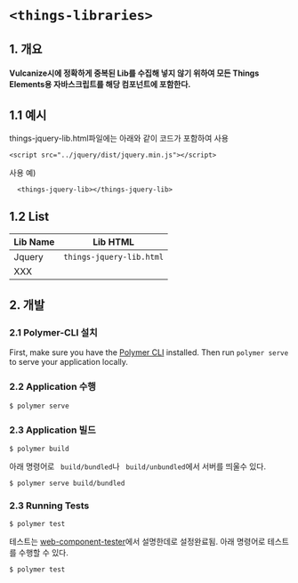 # `<things-libraries>`
## 1. 개요
#### Vulcanize시에 정확하게 중복된 Lib를 수집해 넣지 않기 위하여 모든 Things Elements용 자바스크립트를 해당 컴포넌트에 포함한다.
## 1.1 예시
things-jquery-lib.html파일에는 아래와 같이 코드가 포함하여 사용

```
<script src="../jquery/dist/jquery.min.js"></script>
```

사용 예)
```
  <things-jquery-lib></things-jquery-lib>
```
## 1.2 List
|Lib Name|Lib HTML|
|--------|-----------------------------------------|
|Jquery  |`things-jquery-lib.html`|
|XXX|             ||



## 2. 개발
### 2.1 Polymer-CLI 설치

First, make sure you have the [Polymer CLI](https://www.npmjs.com/package/polymer-cli) installed. Then run `polymer serve` to serve your application locally.

### 2.2 Application 수행

```
$ polymer serve
```

### 2.3 Application 빌드

```
$ polymer build
```

아래 명령어로 ` build/bundled`나 ` build/unbundled`에서 서버를 띄울수 있다.

```
$ polymer serve build/bundled
```

### 2.3 Running Tests

```
$ polymer test
```

테스트는 [web-component-tester](https://github.com/Polymer/web-component-tester)에서 설명한데로 설정완료됨.
아래 명령어로 테스트를 수행할 수 있다.
```
$ polymer test
```
